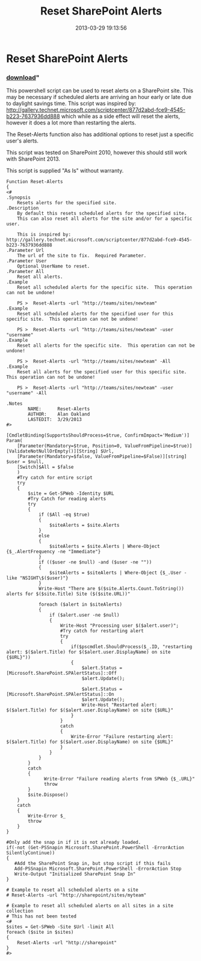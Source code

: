 ﻿---
pid:            4057
parent:         0
children:       
poster:         AlanO
title:          Reset SharePoint Alerts
date:           2013-03-29 19:13:56
format:         posh
---

# Reset SharePoint Alerts

### [download](4057.ps1)"

This powershell script can be used to reset alerts on a SharePoint site.  This may be necessary if scheduled alerts are arriving an hour early or late due to daylight savings time.  This script was inspired by: http://gallery.technet.microsoft.com/scriptcenter/877d2abd-fce9-4545-b223-7637936dd888 which while as a side effect will reset the alerts, however it does a lot more than restarting the alerts.




The Reset-Alerts function also has additional options to reset just a specific user's alerts.

This script was tested on SharePoint 2010, however this should still work with SharePoint 2013.


This script is supplied "As Is" without warranty.


```posh
Function Reset-Alerts
{ 
<#  
.Synopsis  
    Resets alerts for the specified site.
.Description  
    By default this resets scheduled alerts for the specified site.
	This can also reset all alerts for the site and/or for a specific user.
	
	This is inspired by: http://gallery.technet.microsoft.com/scriptcenter/877d2abd-fce9-4545-b223-7637936dd888         
.Parameter Url  
    The url of the site to fix.  Required Parameter. 
.Parameter User 
    Optional UserName to reset.
.Parameter All 
    Reset all alerts.
.Example 
    Reset all scheduled alerts for the specific site.  This operation can not be undone! 
     
    PS >  Reset-Alerts -url "http://teams/sites/newteam"
.Example          
    Reset all scheduled alerts for the specified user for this specific site.  This operation can not be undone! 
         
    PS >  Reset-Alerts -url "http://teams/sites/newteam" -user "username"
.Example 
    Reset all alerts for the specific site.  This operation can not be undone! 
     
    PS >  Reset-Alerts -url "http://teams/sites/newteam" -All
.Example 
    Reset all alerts for the specified user for this specific site.  This operation can not be undone! 
     
    PS >  Reset-Alerts -url "http://teams/sites/newteam" -user "username" -All
	
.Notes  
        NAME:      Reset-Alerts 
        AUTHOR:    Alan Oakland 
        LASTEDIT:  3/29/2013
#>  
 
[CmdletBinding(SupportsShouldProcess=$true, ConfirmImpact='Medium')] 
Param( 
    [Parameter(Mandatory=$true, Position=0, ValueFromPipeline=$true)][ValidateNotNullOrEmpty()][String] $Url, 
    [Parameter(Mandatory=$false, ValueFromPipeline=$False)][string] $user = $null,
	[Switch]$All = $false
    )
	#Try catch for entire script
	try
	{ 
		$site = Get-SPWeb -Identity $URL
		#Try Catch for reading alerts
		try
		{ 
			if ($All -eq $true)
			{
				$siteAlerts = $site.Alerts
			}
			else
			{
				$siteAlerts = $site.Alerts | Where-Object {$_.AlertFrequency -ne "Immediate"}
			}
			if (($user -ne $null) -and ($user -ne ""))
			{
				$siteAlerts = $siteAlerts | Where-Object {$_.User -like "NSIGHT\$($user)"}
			}
			Write-Host "There are $($site.Alerts.Count.ToString()) alerts for $($site.Title) Site ($($site.URL))"
			
			foreach ($alert in $siteAlerts)
			{
				if ($alert.user -ne $null)
				{
					Write-Host "Processing user $($alert.user)";
					#Try catch for restarting alert
					try
					{ 
						if($pscmdlet.ShouldProcess($_.ID, "restarting alert: $($alert.Title) for $($alert.user.DisplayName) on site {$URL}"))
						{
							$alert.Status = [Microsoft.SharePoint.SPAlertStatus]::Off 
							$alert.Update(); 
			
							$alert.Status = [Microsoft.SharePoint.SPAlertStatus]::On
							$alert.Update();
							Write-Host "Restarted alert: $($alert.Title) for $($alert.user.DisplayName) on site {$URL}"
						} 
					}
					catch
					{ 
						Write-Error "Failure restarting alert: $($alert.Title) for $($alert.user.DisplayName) on site {$URL}" 
					}
				}
			}
		}
		catch
		{ 
              Write-Error "Failure reading alerts from SPWeb {$_.URL}" 
              throw 
        } 
		$site.Dispose()
	}
	catch
	{ 
        Write-Error $_        
        throw 
    } 
}

#Only add the snap in if it is not already loaded.
if(-not (Get-PSSnapin Microsoft.SharePoint.PowerShell -ErrorAction SilentlyContinue))
{
   #Add the SharePoint Snap in, but stop script if this fails
   Add-PSSnapin Microsoft.SharePoint.PowerShell -ErrorAction Stop 
   Write-Output "Initialized SharePoint Snap In"
}

# Example to reset all scheduled alerts on a site
# Reset-Alerts -url "http://sharepoint/sites/myteam"

# Example to reset all scheduled alerts on all sites in a site collection
# This has not been tested
<#
$sites = Get-SPWeb -Site $Url -limit All
foreach ($site in $sites)
{
	Reset-Alerts -url "http://sharepoint"
}
#>
```
